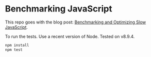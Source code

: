 # Benchmarking JavaScript

This repo goes with the blog post: [Benchmarking and Optimizing Slow JavaScript](http://www.olioapps.com/blog/benchmarking-and-optimizing-slow-javascript/).

To run the tests. Use a recent version of Node. Tested on v8.9.4.

```bash
npm install
npm test
```
